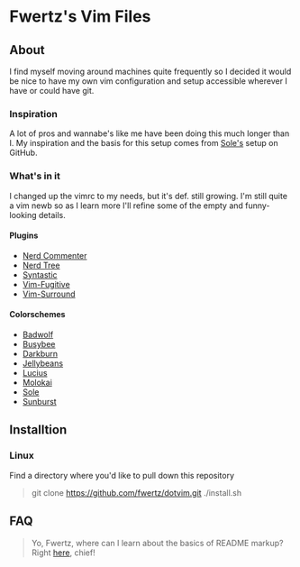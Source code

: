 Fwertz's Vim Files
==================

About
-----

I find myself moving around machines quite frequently so I decided it would be nice to have my own vim configuration and setup accessible wherever I have or could have git.

### Inspiration

A lot of pros and wannabe's like me have been doing this much longer than I. My inspiration and the basis for this setup comes from [Sole's](http://https://github.com/sole/dotvim) setup on GitHub. 

### What's in it
I changed up the vimrc to my needs, but it's def. still growing. I'm still quite a vim newb so as I learn more I'll refine some of the empty and funny-looking details.

#### Plugins
+ [Nerd Commenter](https://github.com/scrooloose/nerdcommenter)
+ [Nerd Tree](https://github.com/scrooloose/nerdtree)
+ [Syntastic](https://github.com/scrooloose/syntastic)
+ [Vim-Fugitive](https://github.com/tpope/vim-fugitive)
+ [Vim-Surround](https://github.com/tpope/vim-surround)

#### Colorschemes
+ [Badwolf](https://github.com/sjl/badwolf)
+ [Busybee](http://www.vim.org/scripts/script.php?script_id=2549)
+ [Darkburn](http://www.vim.org/scripts/script.php?script_id=2648)
+ [Jellybeans](https://github.com/nanotech/jellybeans.vim)
+ [Lucius](http://www.vim.org/scripts/script.php?script_id=2536)
+ [Molokai](https://github.com/tomasr/molokai)
+ [Sole](https://github.com/sole/dotvim)
+ [Sunburst](https://github.com/gigamo/sunburst.vim)


Installtion
------------

### Linux
Find a directory where you'd like to pull down this repository
> git clone https://github.com/fwertz/dotvim.git
> ./install.sh


FAQ
---
> Yo, Fwertz, where can I learn about the basics of README markup?
Right [here](http://daringfireball.net/projects/markdown/basics), chief!



